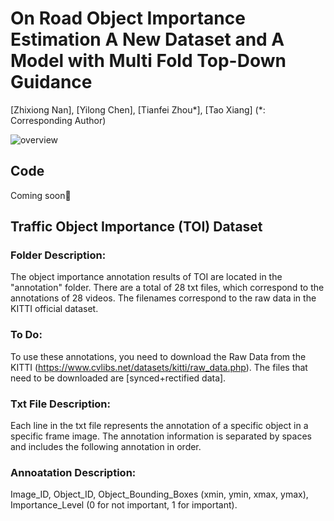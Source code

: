 # On Road Object Importance Estimation A New Dataset and A Model with Multi Fold Top-Down Guidance
[Zhixiong Nan], [Yilong Chen], [Tianfei Zhou*], [Tao Xiang]
(*: Corresponding Author)

![overview](https://github.com/user-attachments/assets/d1f0e342-f4d9-4785-99cb-1fd3bdbd93bc)

## Code
Coming soon🚀

## Traffic Object Importance (TOI) Dataset
### **Folder Description:** <br>
The object importance annotation results of TOI are located in the "annotation" folder. There are a total of 28 txt files, which correspond to the annotations of 28 videos. The filenames correspond to the raw data in the KITTI official dataset.

### **To Do:** <br>
To use these annotations, you need to download the Raw Data from the KITTI (https://www.cvlibs.net/datasets/kitti/raw_data.php). The files that need to be downloaded are [synced+rectified data].

### **Txt File Description:** <br>
Each line in the txt file represents the annotation of a specific object in a specific frame image. The annotation information is separated by spaces and includes the following annotation in order.

### **Annoatation Description:** <br>
Image_ID, Object_ID, Object_Bounding_Boxes (xmin, ymin, xmax, ymax), Importance_Level (0 for not important, 1 for important).
